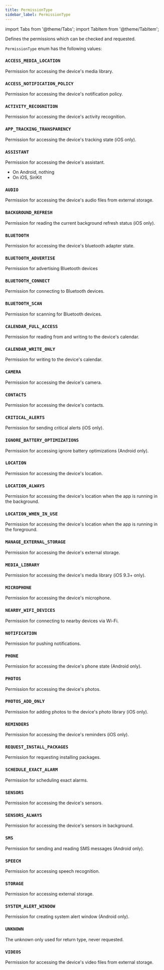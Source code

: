 ```yaml
---
title: PermissionType
sidebar_label: PermissionType
---
```


import Tabs from '@theme/Tabs';
import TabItem from '@theme/TabItem';

Defines the permissions which can be checked and requested.

`PermissionType` enum has the following values:

### `ACCESS_MEDIA_LOCATION`

Permission for accessing the device's media library.

### `ACCESS_NOTIFICATION_POLICY`

Permission for accessing the device's notification policy.

### `ACTIVITY_RECOGNITION`

Permission for accessing the device's activity recognition.

### `APP_TRACKING_TRANSPARENCY`

Permission for accessing the device's tracking state (iOS only).

### `ASSISTANT`

Permission for accessing the device's assistant.

* On Android, nothing
* On iOS, SiriKit

### `AUDIO`

Permission for accessing the device's audio files from external storage.

### `BACKGROUND_REFRESH`

Permission for reading the current background refresh status (iOS only).

### `BLUETOOTH`

Permission for accessing the device's bluetooth adapter state.

### `BLUETOOTH_ADVERTISE`

Permission for advertising Bluetooth devices

### `BLUETOOTH_CONNECT`

Permission for connecting to Bluetooth devices.

### `BLUETOOTH_SCAN`

Permission for scanning for Bluetooth devices.

### `CALENDAR_FULL_ACCESS`

Permission for reading from and writing to the device's calendar.

### `CALENDAR_WRITE_ONLY`

Permission for writing to the device's calendar.

### `CAMERA`

Permission for accessing the device's camera.

### `CONTACTS`

Permission for accessing the device's contacts.

### `CRITICAL_ALERTS`

Permission for sending critical alerts (iOS only).

### `IGNORE_BATTERY_OPTIMIZATIONS`

Permission for accessing ignore battery optimizations (Android only).

### `LOCATION`

Permission for accessing the device's location.

### `LOCATION_ALWAYS`

Permission for accessing the device's location when the app is running in the background.

### `LOCATION_WHEN_IN_USE`

Permission for accessing the device's location when the app is running in the foreground.

### `MANAGE_EXTERNAL_STORAGE`

Permission for accessing the device's external storage.

### `MEDIA_LIBRARY`

Permission for accessing the device's media library (iOS 9.3+ only).

### `MICROPHONE`

Permission for accessing the device's microphone.

### `NEARBY_WIFI_DEVICES`

Permission for connecting to nearby devices via Wi-Fi.

### `NOTIFICATION`

Permission for pushing notifications.

### `PHONE`

Permission for accessing the device's phone state (Android only).

### `PHOTOS`

Permission for accessing the device's photos.

### `PHOTOS_ADD_ONLY`

Permission for adding photos to the device's photo library (iOS only).

### `REMINDERS`

Permission for accessing the device's reminders (iOS only).

### `REQUEST_INSTALL_PACKAGES`

Permission for requesting installing packages.

### `SCHEDULE_EXACT_ALARM`

Permission for scheduling exact alarms.

### `SENSORS`

Permission for accessing the device's sensors.

### `SENSORS_ALWAYS`

Permission for accessing the device's sensors in background.

### `SMS`

Permission for sending and reading SMS messages (Android only).

### `SPEECH`

Permission for accessing speech recognition.

### `STORAGE`

Permission for accessing external storage.

### `SYSTEM_ALERT_WINDOW`

Permission for creating system alert window (Android only).

### `UNKNOWN`

The unknown only used for return type, never requested.

### `VIDEOS`

Permission for accessing the device's video files from external storage.
